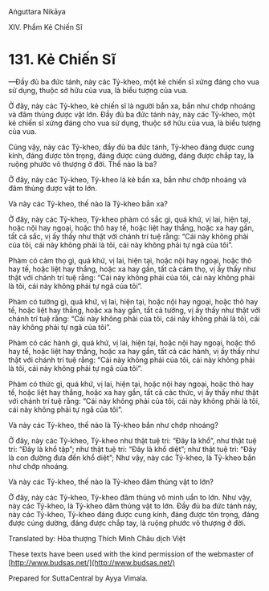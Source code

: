 Aṅguttara Nikāya

XIV. Phẩm Kẻ Chiến Sĩ

# 131. Kẻ Chiến Sĩ

—Ðầy đủ ba đức tánh, này các Tỷ-kheo, một kẻ chiến sĩ xứng đáng cho vua sử dụng, thuộc sở hữu của vua, là biểu tượng của vua.

Ở đây, này các Tỷ-kheo, kẻ chiến sĩ là người bắn xa, bắn như chớp nhoáng và đâm thủng được vật lớn. Ðầy đủ ba đức tánh này, này các Tỷ-kheo, một kẻ chiến sĩ xứng đáng cho vua sử dụng, thuộc sở hữu của vua, là biểu tượng của vua.

Cũng vậy, này các Tỷ-kheo, đầy đủ ba đức tánh, Tỷ-kheo đáng được cung kính, đáng được tôn trọng, đáng được cúng dường, đáng được chắp tay, là ruộng phước vô thượng ở đời. Thế nào là ba?

Ở đây, này các Tỷ-kheo, Tỷ-kheo là kẻ bắn xa, bắn như chớp nhoáng và đâm thủng được vật to lớn.

Và này các Tỷ-kheo, thế nào là Tỷ-kheo bắn xa?

Ở đây, này các Tỷ-kheo, Tỷ-kheo phàm có sắc gì, quá khứ, vị lai, hiện tại, hoặc nội hay ngoại, hoặc thô hay tế, hoặc liệt hay thắng, hoặc xa hay gần, tất cả sắc, vị ấy thấy như thật với chánh trí tuệ rằng: “Cái này không phải của tôi, cái này không phải là tôi, cái này không phải tự ngã của tôi”.

Phàm có cảm thọ gì, quá khứ, vị lai, hiện tại, hoặc nội hay ngoại, hoặc thô hay tế, hoặc liệt hay thắng, hoặc xa hay gần, tất cả cảm thọ, vị ấy thấy như thật với chánh trí tuệ rằng: “Cái này không phải của tôi, cái này không phải là tôi, cái này không phải tự ngã của tôi”.

Phàm có tưởng gì, quá khứ, vị lai, hiện tại, hoặc nội hay ngoại, hoặc thô hay tế, hoặc liệt hay thắng, hoặc xa hay gần, tất cả tưởng, vị ấy thấy như thật với chánh trí tuệ rằng: “Cái này không phải của tôi, cái này không phải là tôi, cái này không phải tự ngã của tôi”.

Phàm có các hành gì, quá khứ, vị lai, hiện tại, hoặc nội hay ngoại, hoặc thô hay tế, hoặc liệt hay thắng, hoặc xa hay gần, tất cả các hành, vị ấy thấy như thật với chánh trí tuệ rằng: “Cái này không phải của tôi, cái này không phải là tôi, cái này không phải tự ngã của tôi”.

Phàm có thức gì, quá khứ, vị lai, hiện tại, hoặc nội hay ngoại, hoặc thô hay tế, hoặc liệt hay thắng, hoặc xa hay gần, tất cả các thức, vị ấy thấy như thật với chánh trí tuệ rằng: “Cái này không phải của tôi, cái này không phải là tôi, cái này không phải tự ngã của tôi”.

Và này các Tỷ-kheo, thế nào là Tỷ-kheo bắn như chớp nhoáng?

Ở đây, này các Tỷ-kheo, Tỷ-kheo như thật tuệ tri: “Ðây là khổ”, như thật tuệ tri: “Ðây là khổ tập”; như thật tuệ tri: “Ðây là khổ diệt”; như thật tuệ tri: “Ðây là con đường đưa đến khổ diệt”; Như vậy, này các Tỷ-kheo, là Tỷ-kheo bắn như chớp nhoáng.

Và này các Tỷ-kheo, thế nào là Tỷ-kheo đâm thủng vật to lớn?

Ở đây, này các Tỷ-kheo, Tỷ-kheo đâm thủng vô minh uẩn to lớn. Như vậy, này các Tỷ-kheo, là Tỷ-kheo đâm thủng vật to lớn. Ðầy đủ ba đức tánh này, này các Tỷ-kheo, Tỷ-kheo đáng được cung kính, đáng được tôn trọng, đáng được cúng dường, đáng được chắp tay, là ruộng phước vô thượng ở đời.

Translated by: Hòa thượng Thích Minh Châu dịch Việt

These texts have been used with the kind permission of the webmaster of [http://www.budsas.net/](http://www.budsas.net/)

Prepared for SuttaCentral by Ayya Vimala.